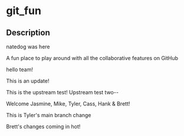 # git_fun
## Description

natedog was here

A fun place to play around with all the collaborative features on GitHub

hello team!

This is an update!


This is the upstream test!
Upstream test two--

Welcome Jasmine, Mike, Tyler, Cass, Hank & Brett!

This is Tyler's main branch change

Brett's changes coming in hot!
